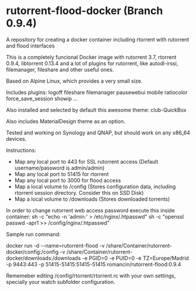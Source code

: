 # rutorrent-flood-docker (Branch 0.9.4)
A repository for creating a docker container including rtorrent with rutorrent and flood interfaces

This is a completely funcional Docker image with rutorrent 3.7, rtorrent 0.9.4, libtorrent 0.13.4 and a lot of plugins 
for rutorrent, like autodl-irssi, filemanager, fileshare and other useful ones.

Based on Alpine Linux, which provides a very small size. 

Includes plugins: logoff fileshare filemanager pausewebui mobile ratiocolor force_save_session showip ...

Also installed and selected by default this awesome theme: club-QuickBox

Also includes MaterialDesign theme as an option.

Tested and working on Synology and QNAP, but should work on any x86_64 devices.

Instructions: 
- Map any local port to 443 for SSL rutorrent access (Default username/password is admin/admin) 
- Map any local port to 51415 for rtorrent 
- Map any local port to 3000 for flood access
- Map a local volume to /config (Stores configuration data, including rtorrent session directory. Consider this on SSD Disk) 
- Map a local volume to /downloads (Stores downloaded torrents)

In order to change rutorrent web access password execute this inside container: 
sh -c "echo -n 'admin:' > /etc/nginx/.htpasswd"
sh -c "openssl passwd -apr1 >> /config/nginx/.htpasswd"

Sample run command:

docker run -d --name=rutorrent-flood
-v /share/Container/rutorrent-docker/config:/config 
-v /share/Container/rutorrent-docker/downloads:/downloads 
-e PGID=0 -e PUID=0 -e TZ=Europe/Madrid 
-p 9443:443 
-p 51415-51415:51415-51415 
romancin/rutorrent-flood:0.9.4

Rememeber editing /config/rtorrent/rtorrent.rc with your own settings, specially your watch subfolder configuration.
